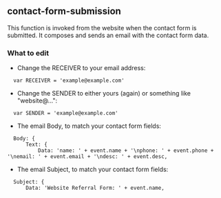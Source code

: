 ## contact-form-submission

This function is invoked from the website when the contact form is submitted. It
composes and sends an email with the contact form data.

### What to edit

  * Change the RECEIVER to your email address:
  ```
    var RECEIVER = 'example@example.com'
  ```
  * Change the SENDER to either yours (again) or something like "website@...":
  ```
    var SENDER = 'example@example.com'
  ```
  * The email Body, to match your contact form fields:
  ```
    Body: {
        Text: {
            Data: 'name: ' + event.name + '\nphone: ' + event.phone + '\nemail: ' + event.email + '\ndesc: ' + event.desc,
  ```
  * The email Subject, to match your contact form fields:
  ```
    Subject: {
        Data: 'Website Referral Form: ' + event.name,
  ```
